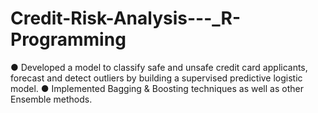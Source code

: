# Credit-Risk-Analysis---_R-Programming
● Developed a model to classify safe and unsafe credit card applicants, forecast and detect outliers by building a supervised predictive logistic model.
● Implemented Bagging & Boosting techniques as well as other Ensemble methods.
